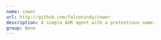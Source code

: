 ```yaml
---
name: cower
url: http://github.com/falconindy/cower
description: A simple AUR agent with a pretentious name.
group: None
---
```

